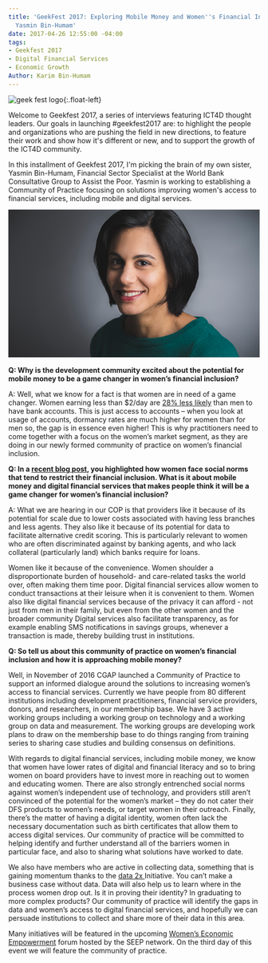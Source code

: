 ```yaml
---
title: 'GeekFest 2017: Exploring Mobile Money and Women''s Financial Inclusion with
  Yasmin Bin-Humam'
date: 2017-04-26 12:55:00 -04:00
tags:
- Geekfest 2017
- Digital Financial Services
- Economic Growth
Author: Karim Bin-Humam
---
```


![geek fest logo](/api/v2/sites/568d4cf73aaede128400000b/source/_uploads/geek%20fest%20smallest.jpg?download){:.float-left}

Welcome to Geekfest 2017, a series of interviews featuring ICT4D thought leaders. Our goals in launching #geekfest2017 are: to highlight the people and organizations who are pushing the field in new directions, to feature their work and show how it's different or new, and to support the growth of the ICT4D community.

In this installment of Geekfest 2017, I'm picking the brain of my own sister, Yasmin Bin-Humam, Financial Sector Specialist at the World Bank Consultative Group to Assist the Poor. Yasmin is working to establishing a Community of Practice focusing on solutions improving women's access to financial services, including mobile and digital services.

![yasmin.png](/uploads/yasmin.png)

**Q:  Why is the development community excited about the potential for mobile money to be a game changer in women’s financial inclusion?**

A: Well, what we know for a fact is that women are in need of a game changer. Women earning less than $2/day are [28% less likely](http://www.worldbank.org/en/news/feature/2012/04/19/three-quarters-of-the-worlds-poor-are-unbanked) than men to have bank accounts. This is just access to accounts – when you look at usage of accounts, dormancy rates are much higher for women than for men so, the gap is in essence even higher! This is why practitioners need to come together with a focus on the women’s market segment, as they are doing in our newly formed community of practice on women’s financial inclusion.

**Q: In a [recent blog post](http://www.cgap.org/blog/how-social-norms-affect-women%E2%80%99s-financial-inclusion), you highlighted how women face social norms that tend to restrict their financial inclusion. What is it about mobile money and digital financial services that makes people think it will be a game changer for women’s financial inclusion?**

A: What we are hearing in our COP is that providers like it because of its potential for scale due to lower costs associated with having less branches and less agents. They also like it because of its potential for data to facilitate alternative credit scoring. This is particularly relevant to women who are often discriminated against by banking agents, and who lack collateral (particularly land) which banks require for loans.

Women like it because of the convenience. Women shoulder a disproportionate burden of household- and care-related tasks the world over, often making them time poor. Digital financial services allow women to conduct transactions at their leisure when it is convenient to them. Women also like digital financial services because of the privacy it can afford - not just from men in their family, but even from the other women and the broader community Digital services also facilitate transparency, as for example enabling SMS notifications in savings groups, whenever a transaction is made, thereby building trust in institutions.

**Q: So tell us about this community of practice on women’s financial inclusion and how it is approaching mobile money?**

Well, in November of 2016 CGAP launched a Community of Practice to support an informed dialogue around the solutions to increasing women’s access to financial services. Currently we have people from 80 different institutions including development practitioners, financial service providers, donors, and researchers, in our membership base. We have 3 active working groups including a working group on technology and a working group on data and measurement. The working groups are developing work plans to draw on the membership base to do things ranging from training series to sharing case studies and building consensus on definitions.

With regards to digital financial services, including mobile money, we know that women have lower rates of digital and financial literacy and so to bring women on board providers have to invest more in reaching out to women and educating women. There are also strongly entrenched social norms against women’s independent use of technology, and providers still aren’t convinced of the potential for the women’s market – they do not cater their DFS products to women’s needs, or target women in their outreach. Finally, there’s the matter of having a digital identity, women often lack the necessary documentation such as birth certificates that allow them to access digital services. Our community of practice will be committed to helping identify and further understand all of the barriers women in particular face, and also to sharing what solutions have worked to date.

We also have members who are active in collecting data, something that is gaining momentum thanks to the [data 2x ](http://data2x.org/)Initiative. You can’t make a business case without data. Data will also help us to learn where in the process women drop out. Is it in proving their identity? In graduating to more complex products? Our community of practice will identify the gaps in data and women’s access to digital financial services, and hopefully we can persuade institutions to collect and share more of their data in this area.

Many initiatives will be featured in the upcoming [Women’s Economic Empowerment](https://weeforum2017.org/) forum hosted by the SEEP network. On the third day of this event we will feature the community of practice.